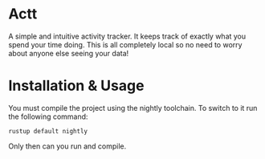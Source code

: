 # Actt
A simple and intuitive activity tracker. It keeps track of exactly what you spend your time doing. This is all completely local so no need to worry about anyone else seeing your data!

# Installation & Usage
You must compile the project using the nightly toolchain. To switch to it run the following command:
```
rustup default nightly
```

Only then can you run and compile.
